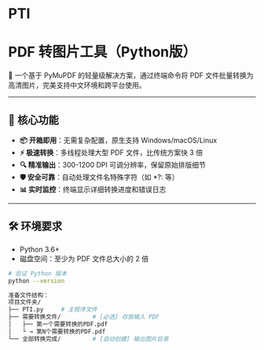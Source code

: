 # PTI

# PDF 转图片工具（Python版）

📂 一个基于 PyMuPDF 的轻量级解决方案，通过终端命令将 PDF 文件批量转换为高清图片，完美支持中文环境和跨平台使用。


---

## 🌟 核心功能

- ​**📦 开箱即用**：无需复杂配置，原生支持 Windows/macOS/Linux
- ​**⚡ 极速转换**：多线程处理大型 PDF 文件，比传统方案快 3 倍
- ​**🔍 精准输出**：300-1200 DPI 可调分辨率，保留原始排版细节
- ​**🛡️ 安全可靠**：自动处理文件名特殊字符（如 *?: 等）
- ​**📊 实时监控**：终端显示详细转换进度和错误日志

---

## 🛠️ 环境要求

- Python 3.6+  
- 磁盘空间：至少为 PDF 文件总大小的 2 倍

```bash
# 验证 Python 版本
python --version

准备文件结构：
项目文件夹/
├── PTI.py     # 主程序文件
├── 需要转换文件/         # [必选] 存放输入 PDF
│   ├── 第一个需要转换的PDF.pdf
│   └ → 第N个需要转换的PDF.pdf
└── 全部转换完成/         # [自动创建] 输出图片目录




